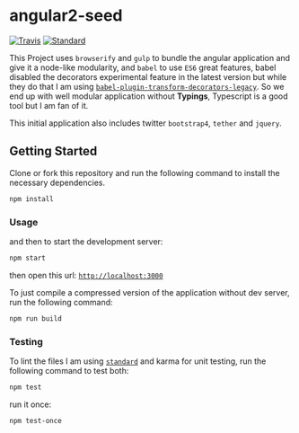 # angular2-seed

[![Travis](https://img.shields.io/travis/willyelm/angular2-js-seed.svg?style=flat-square)](https://travis-ci.org/willyelm/angular2-js-seed)
[![Standard](https://img.shields.io/badge/code%20style-standard-yellow.svg?style=flat-square)](http://standardjs.com/)

This Project uses `browserify` and `gulp` to bundle the angular
application and give it a node-like modularity, and `babel` to use `ES6`
great features, babel disabled the decorators experimental feature in the
latest version but while they do that I am using [`babel-plugin-transform-decorators-legacy`](https://github.com/loganfsmyth/babel-plugin-transform-decorators-legacy).
So we end up with well modular application without **Typings**, Typescript
is a good tool but I am fan of it.

This initial application also includes twitter `bootstrap4`, `tether`
and `jquery`.

## Getting Started

Clone or fork this repository and run the following command to install
the necessary dependencies.

```bash
npm install
```

### Usage

and then to start the development server:

```bash
npm start
```

then open this url:
[`http://localhost:3000`](http://localhost:3000)

To just compile a compressed version of the application without dev server,
run the following command:

```bash
npm run build
```

### Testing

To lint the files I am using [`standard`](http://standardjs.com/) and
karma for unit testing, run the following command to test both:

```bash
npm test
```

run it once:

```bash
npm test-once
```

